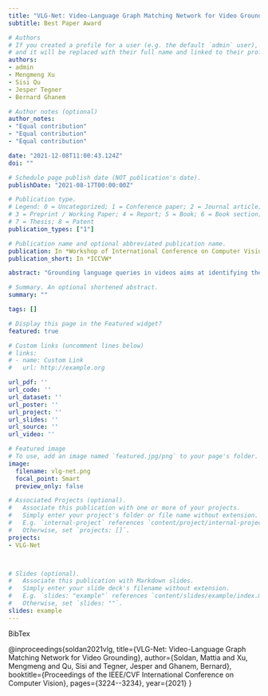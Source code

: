 ```yaml
---
title: "VLG-Net: Video-Language Graph Matching Network for Video Grounding"
subtitle: Best Paper Award

# Authors
# If you created a profile for a user (e.g. the default `admin` user), write the username (folder name) here 
# and it will be replaced with their full name and linked to their profile.
authors:
- admin
- Mengmeng Xu
- Sisi Qu
- Jesper Tegner
- Bernard Ghanem

# Author notes (optional)
author_notes:
- "Equal contribution"
- "Equal contribution"
- "Equal contribution"

date: "2021-12-08T11:00:43.124Z"
doi: ""

# Schedule page publish date (NOT publication's date).
publishDate: "2021-08-17T00:00:00Z"

# Publication type.
# Legend: 0 = Uncategorized; 1 = Conference paper; 2 = Journal article;
# 3 = Preprint / Working Paper; 4 = Report; 5 = Book; 6 = Book section;
# 7 = Thesis; 8 = Patent
publication_types: ["1"]

# Publication name and optional abbreviated publication name.
publication: In *Workshop of International Conference on Computer Vision*
publication_short: In *ICCVW*

abstract: "Grounding language queries in videos aims at identifying the time interval (or moment) semantically relevant to a language query. The solution to this challenging task demands understanding videos' and queries' semantic content and the fine-grained reasoning about their multi-modal interactions. Our key idea is to recast this challenge into an algorithmic graph matching problem. Fueled by recent advances in Graph Neural Networks, we propose to leverage Graph Convolutional Networks to model video and textual information as well as their semantic alignment. To enable the mutual exchange of information across the modalities, we design a novel Video-Language Graph Matching Network (VLG-Net) to match video and query graphs. Core ingredients include representation graphs built atop video snippets and query tokens separately and used to model intra-modality relationships. A Graph Matching layer is adopted for cross-modal context modeling and multi-modal fusion. Finally, moment candidates are created using masked moment attention pooling by fusing the moment's enriched snippet features. We demonstrate superior performance over state-of-the-art grounding methods on three widely used datasets for temporal localization of moments in videos with language queries: ActivityNet-Captions, TACoS, and DiDeMo."

# Summary. An optional shortened abstract.
summary: ""

tags: []

# Display this page in the Featured widget?
featured: true

# Custom links (uncomment lines below)
# links:
# - name: Custom Link
#   url: http://example.org

url_pdf: ''
url_code: ''
url_dataset: ''
url_poster: ''
url_project: ''
url_slides: ''
url_source: ''
url_video: ''

# Featured image
# To use, add an image named `featured.jpg/png` to your page's folder. 
image:
  filename: vlg-net.png
  focal_point: Smart
  preview_only: false

# Associated Projects (optional).
#   Associate this publication with one or more of your projects.
#   Simply enter your project's folder or file name without extension.
#   E.g. `internal-project` references `content/project/internal-project/index.md`.
#   Otherwise, set `projects: []`.
projects:
- VLG-Net



# Slides (optional).
#   Associate this publication with Markdown slides.
#   Simply enter your slide deck's filename without extension.
#   E.g. `slides: "example"` references `content/slides/example/index.md`.
#   Otherwise, set `slides: ""`.
slides: example
---
```


BibTex

@inproceedings{soldan2021vlg,
  title={VLG-Net: Video-Language Graph Matching Network for Video Grounding},
  author={Soldan, Mattia and Xu, Mengmeng and Qu, Sisi and Tegner, Jesper and Ghanem, Bernard},
  booktitle={Proceedings of the IEEE/CVF International Conference on Computer Vision},
  pages={3224--3234},
  year={2021}
}
